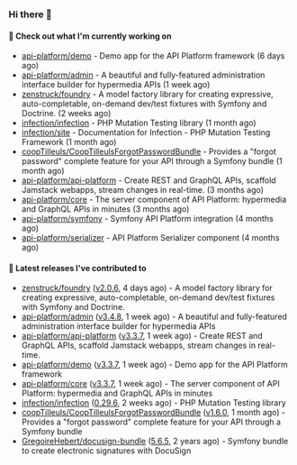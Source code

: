 ### Hi there 👋

#### 👷 Check out what I'm currently working on

- [api-platform/demo](https://github.com/api-platform/demo) - Demo app for the API Platform framework (6 days ago)
- [api-platform/admin](https://github.com/api-platform/admin) - A beautiful and fully-featured administration interface builder for hypermedia APIs (1 week ago)
- [zenstruck/foundry](https://github.com/zenstruck/foundry) - A model factory library for creating expressive, auto-completable, on-demand dev/test fixtures with Symfony and Doctrine. (2 weeks ago)
- [infection/infection](https://github.com/infection/infection) - PHP Mutation Testing library (1 month ago)
- [infection/site](https://github.com/infection/site) - Documentation for Infection - PHP Mutation Testing Framework (1 month ago)
- [coopTilleuls/CoopTilleulsForgotPasswordBundle](https://github.com/coopTilleuls/CoopTilleulsForgotPasswordBundle) - Provides a &#34;forgot password&#34; complete feature for your API through a Symfony bundle (1 month ago)
- [api-platform/api-platform](https://github.com/api-platform/api-platform) - Create REST and GraphQL APIs, scaffold Jamstack webapps, stream changes in real-time. (3 months ago)
- [api-platform/core](https://github.com/api-platform/core) - The server component of API Platform: hypermedia and GraphQL APIs in minutes (3 months ago)
- [api-platform/symfony](https://github.com/api-platform/symfony) - Symfony API Platform integration (4 months ago)
- [api-platform/serializer](https://github.com/api-platform/serializer) - API Platform Serializer component (4 months ago)

#### 🔭 Latest releases I've contributed to

- [zenstruck/foundry](https://github.com/zenstruck/foundry) ([v2.0.6](https://github.com/zenstruck/foundry/releases/tag/v2.0.6), 4 days ago) - A model factory library for creating expressive, auto-completable, on-demand dev/test fixtures with Symfony and Doctrine.
- [api-platform/admin](https://github.com/api-platform/admin) ([v3.4.8](https://github.com/api-platform/admin/releases/tag/v3.4.8), 1 week ago) - A beautiful and fully-featured administration interface builder for hypermedia APIs
- [api-platform/api-platform](https://github.com/api-platform/api-platform) ([v3.3.7](https://github.com/api-platform/api-platform/releases/tag/v3.3.7), 1 week ago) - Create REST and GraphQL APIs, scaffold Jamstack webapps, stream changes in real-time.
- [api-platform/demo](https://github.com/api-platform/demo) ([v3.3.7](https://github.com/api-platform/demo/releases/tag/v3.3.7), 1 week ago) - Demo app for the API Platform framework
- [api-platform/core](https://github.com/api-platform/core) ([v3.3.7](https://github.com/api-platform/core/releases/tag/v3.3.7), 1 week ago) - The server component of API Platform: hypermedia and GraphQL APIs in minutes
- [infection/infection](https://github.com/infection/infection) ([0.29.6](https://github.com/infection/infection/releases/tag/0.29.6), 2 weeks ago) - PHP Mutation Testing library
- [coopTilleuls/CoopTilleulsForgotPasswordBundle](https://github.com/coopTilleuls/CoopTilleulsForgotPasswordBundle) ([v1.6.0](https://github.com/coopTilleuls/CoopTilleulsForgotPasswordBundle/releases/tag/v1.6.0), 1 month ago) - Provides a &#34;forgot password&#34; complete feature for your API through a Symfony bundle
- [GregoireHebert/docusign-bundle](https://github.com/GregoireHebert/docusign-bundle) ([5.6.5](https://github.com/GregoireHebert/docusign-bundle/releases/tag/5.6.5), 2 years ago) - Symfony bundle to create electronic signatures with DocuSign

